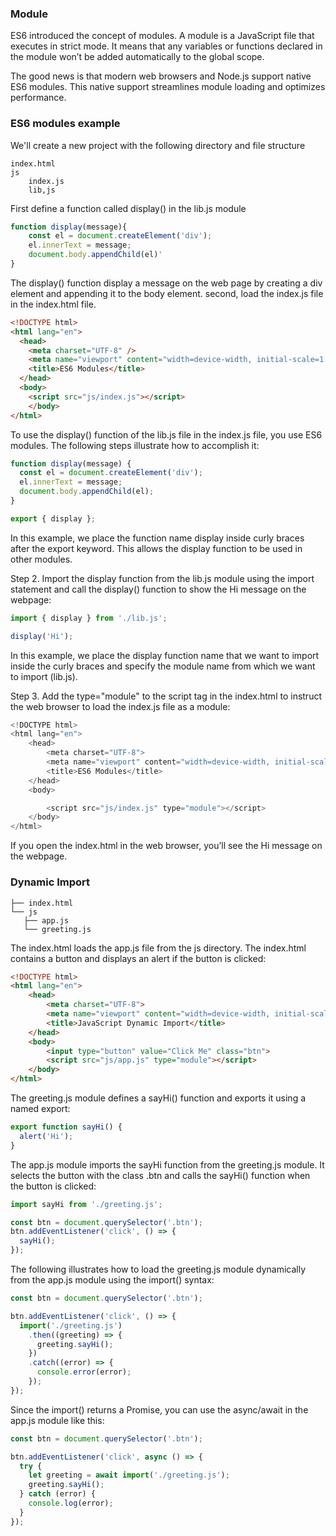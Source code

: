 ### Module

ES6 introduced the concept of modules. A module is a JavaScript file that executes in strict mode. It means that any variables or functions declared in the module won’t be added automatically to the global scope.

The good news is that modern web browsers and Node.js support native ES6 modules. This native support streamlines module loading and optimizes performance.

### ES6 modules example

We'll create a new project with the following directory and file structure

    index.html
    js
        index.js
        lib,js

First define a function called display() in the lib.js module

```js
function display(message){
    const el = document.createElement('div');
    el.innerText = message;
    document.body.appendChild(el)'
}
```

The display() function display a message on the web page by creating a div element and appending it to the body element.
second, load the index.js file in the index.html file.

```html
<!DOCTYPE html>
<html lang="en">
  <head>
    <meta charset="UTF-8" />
    <meta name="viewport" content="width=device-width, initial-scale=1.0" />
    <title>ES6 Modules</title>
  </head>
  <body>
    <script src="js/index.js"></script>
    </body>
</html>
```
To use the display() function of the lib.js file in the index.js file, you use ES6 modules. The following steps illustrate how to accomplish it:

```js
function display(message) {
  const el = document.createElement('div');
  el.innerText = message;
  document.body.appendChild(el);
}

export { display };
```
In this example, we place the function name display inside curly braces after the export keyword. This allows the display function to be used in other modules.

Step 2. Import the display function from the lib.js module using the import statement and call the display() function to show the Hi message on the webpage:

```js
import { display } from './lib.js';

display('Hi');
```
In this example, we place the display function name that we want to import inside the curly braces and specify the module name from which we want to import (lib.js).

Step 3. Add the type="module" to the script tag in the index.html to instruct the web browser to load the index.js file as a module:

```js
<!DOCTYPE html>
<html lang="en">
    <head>
        <meta charset="UTF-8">
        <meta name="viewport" content="width=device-width, initial-scale=1.0">
        <title>ES6 Modules</title>
    </head>
    <body>

        <script src="js/index.js" type="module"></script>
    </body>
</html>
```
If you open the index.html in the web browser, you’ll see the Hi message on the webpage.

### Dynamic Import

```
├── index.html
└── js
   ├── app.js
   └── greeting.js
```
The index.html loads the app.js file from the js directory. The index.html contains a button and displays an alert if the button is clicked:

```html
<!DOCTYPE html>
<html lang="en">
    <head>
        <meta charset="UTF-8">
        <meta name="viewport" content="width=device-width, initial-scale=1.0">
        <title>JavaScript Dynamic Import</title>
    </head>
    <body>
        <input type="button" value="Click Me" class="btn">
        <script src="js/app.js" type="module"></script>
    </body>
</html>
```
The greeting.js module defines a sayHi() function and exports it using a named export:
```js
export function sayHi() {
  alert('Hi');
}
```
The app.js module imports the sayHi function from the greeting.js module. It selects the button with the class .btn and calls the sayHi() function when the button is clicked:

```js
import sayHi from './greeting.js';

const btn = document.querySelector('.btn');
btn.addEventListener('click', () => {
  sayHi();
});

```
The following illustrates how to load the greeting.js module dynamically from the app.js module using the import() syntax:
```js
const btn = document.querySelector('.btn');

btn.addEventListener('click', () => {
  import('./greeting.js')
    .then((greeting) => {
      greeting.sayHi();
    })
    .catch((error) => {
      console.error(error);
    });
});

```
Since the import() returns a Promise, you can use the async/await in the app.js module like this:
```js
const btn = document.querySelector('.btn');

btn.addEventListener('click', async () => {
  try {
    let greeting = await import('./greeting.js');
    greeting.sayHi();
  } catch (error) {
    console.log(error);
  }
});
```
